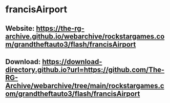 # francisAirport
## Website: https://the-rg-archive.github.io/webarchive/rockstargames.com/grandtheftauto3/flash/francisAirport

## Download: https://download-directory.github.io?url=https://github.com/The-RG-Archive/webarchive/tree/main/rockstargames.com/grandtheftauto3/flash/francisAirport
